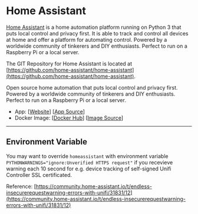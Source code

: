 # Home Assistant

[Home Assistant](https://www.home-assistant.io/) is a home automation platform running on Python 3 that puts local control and privacy first. It is able to track and control all devices at home and offer a platform for automating control. Powered by a worldwide community of tinkerers and DIY enthusiasts. Perfect to run on a Raspberry Pi or a local server.

The GIT Repository for Home Assistant is located at [https://github.com/home-assistant/home-assistant](https://github.com/home-assistant/home-assistant).

Open source home automation that puts local control and privacy first. Powered by a worldwide community of tinkerers and DIY enthusiasts. Perfect to run on a Raspberry Pi or a local server.

- App: [[Website](https://www.home-assistant.io/docs/installation/docker/)] [[App Source](http://github-for-the-app)]
- Docker Image: [[Docker Hub](https://hub.docker.com/)] [[Image Source](https://hub.docker.com/r/homeassistant/home-assistant/)]

---

## Environment Variable

You may want to override `homeassistant` with environment variable `PYTHONWARNINGS="ignore:Unverified HTTPS request"` if you recevieve warning each 10 second for e.g. device tracking of self-signed Unifi Controller SSL certificated.

Reference: [https://community.home-assistant.io/t/endless-insecurerequestwarning-errors-with-unifi/31831/12](https://community.home-assistant.io/t/endless-insecurerequestwarning-errors-with-unifi/31831/12)
